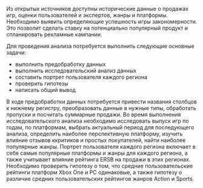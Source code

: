 Из открытых источников доступны исторические данные о продажах игр, оценки пользователей и экспертов, жанры и платформы. Необходимо выявить определяющие успешность игры закономерности. Это позволит сделать ставку на потенциально популярный продукт и спланировать рекламные кампании.

Для проведения анализа потребуется выполнить следующие основные задачи:

- выполнить предобработку данных
- выполнить исследовательский анализ данных
- составить портрет пользователя каждого региона
- проверить гипотезы
- написать общий вывод

В ходе предобработки данных потребуется привести названия столбцов к нижнему регистру, преобразовать данные в нужные типы, обработать пропуски и посчитать суммарные продажи.
Во время выполнения исследовательского анализа необходимо исследовать выпуск игр по годам, по платформам, выбрать актуальный период для последующего анализа, определить наиболее перспективную платформу, изучить влияние отзывов ккритиков и простых покупателей, найти наиболее популярные жанры.
Портрет пользователя каждого региона включает в себя самые популярные платформы и жанры для каждого региона, а также учитывает влияние рейтинга ERSB на продажи в этих регионах.
Необходимо проверить гипотезу о том, что средние пользовательские рейтинги платформ Xbox One и PC одинаковые, а также гипотезу о различие средних пользовательских рейтингов жанров Action и Sports.


